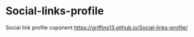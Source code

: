 # Social-links-profile
Social link profile coponent
https://griffins13.github.io/Social-links-profile/
